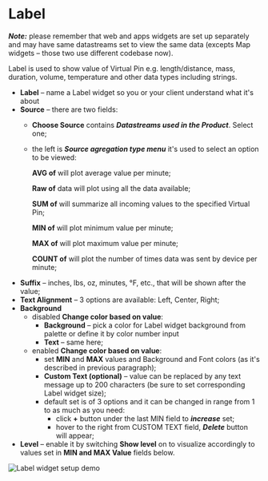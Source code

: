 # Label

_**Note:**_ please remember that web and apps widgets are set up separately and may have same datastreams set to view the same data \(excepts Map widgets – those two use different codebase now\).

Label is used to show value of Virtual Pin e.g. length/distance, mass, duration, volume, temperature and other data types including strings.

* **Label** – name a Label widget so you or your client understand what it's about     
* **Source** – there are two fields:   
  * **Choose Source** contains _**Datastreams used in the Product**_. Select one;   
  * the left is _**Source agregation type menu**_ it's used to select an option to be viewed:  

    **AVG of** will plot average value per minute;  

    **Raw of** data will plot using all the data available;  

    **SUM of** will summarize all incoming values to the specified Virtual Pin;  

    **MIN of** will plot minimum value per minute;  

    **MAX of** will plot maximum value per minute;  

    **COUNT of** will plot the number of times data was sent by device per minute;    
* **Suffix** – inches, lbs, oz, minutes, °F, etc., that will be shown after the value; 
* **Text Alignment** – 3 options are available: Left, Center, Right; 
* **Background**  
  * disabled **Change color based on value**:
    * **Background** – pick a color for Label widget background from palette or define it by color number input
    * **Text** – same here; 
  * enabled **Change color based on value**:
    * set **MIN** and **MAX** values and Background and Font colors \(as it's described in previous paragraph\);
    * **Custom Text \(optional\)** – value can be replaced by any text message up to 200 characters \(be sure to set corresponding Label widget size\);
    * default set is of 3 options and it can be changed in range from 1 to as much as you need:
      * click **+** button under the last MIN field to _**increase**_ set;
      * hover to the right from CUSTOM TEXT field, _**Delete**_ button will appear; 
* **Level** – enable it by switching **Show level** on to visualize accordingly to values set in **MIN and MAX Value** fields below.

![Label widget setup demo](../../../.gitbook/assets/label_setup.gif)



